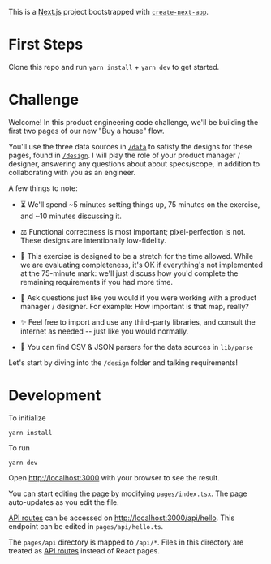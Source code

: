 This is a [Next.js](https://nextjs.org/) project bootstrapped with [`create-next-app`](https://github.com/vercel/next.js/tree/canary/packages/create-next-app).

# First Steps

Clone this repo and run `yarn install` + `yarn dev` to get started.

# Challenge

Welcome! In this product engineering code challenge, we'll be building the first two pages of our new "Buy a house" flow.

You'll use the three data sources in [`/data`](data) to satisfy the designs for these pages, found in [`/design`](design). I will play the role of your product manager / designer, answering any questions about about specs/scope, in addition to collaborating with you as an engineer.

A few things to note:

-   ⏳ We'll spend ~5 minutes setting things up, 75 minutes on the exercise, and ~10 minutes discussing it.

-   ⚖️ Functional correctness is most important; pixel-perfection is not. These designs are intentionally low-fidelity.

-   🙆 This exercise is designed to be a stretch for the time allowed. While we are evaluating completeness, it's OK if everything's not implemented at the 75-minute mark: we'll just discuss how you'd complete the remaining requirements if you had more time.

-   🤔 Ask questions just like you would if you were working with a product manager / designer. For example: How important is that map, really?

-   ✨ Feel free to import and use any third-party libraries, and consult the internet as needed -- just like you would normally.

-   🤖 You can find CSV & JSON parsers for the data sources in `lib/parse`

Let's start by diving into the `/design` folder and talking requirements!

# Development

To initialize

```
yarn install
```

To run

```
yarn dev
```

Open [http://localhost:3000](http://localhost:3000) with your browser to see the result.

You can start editing the page by modifying `pages/index.tsx`. The page auto-updates as you edit the file.

[API routes](https://nextjs.org/docs/api-routes/introduction) can be accessed on [http://localhost:3000/api/hello](http://localhost:3000/api/hello). This endpoint can be edited in `pages/api/hello.ts`.

The `pages/api` directory is mapped to `/api/*`. Files in this directory are treated as [API routes](https://nextjs.org/docs/api-routes/introduction) instead of React pages.
